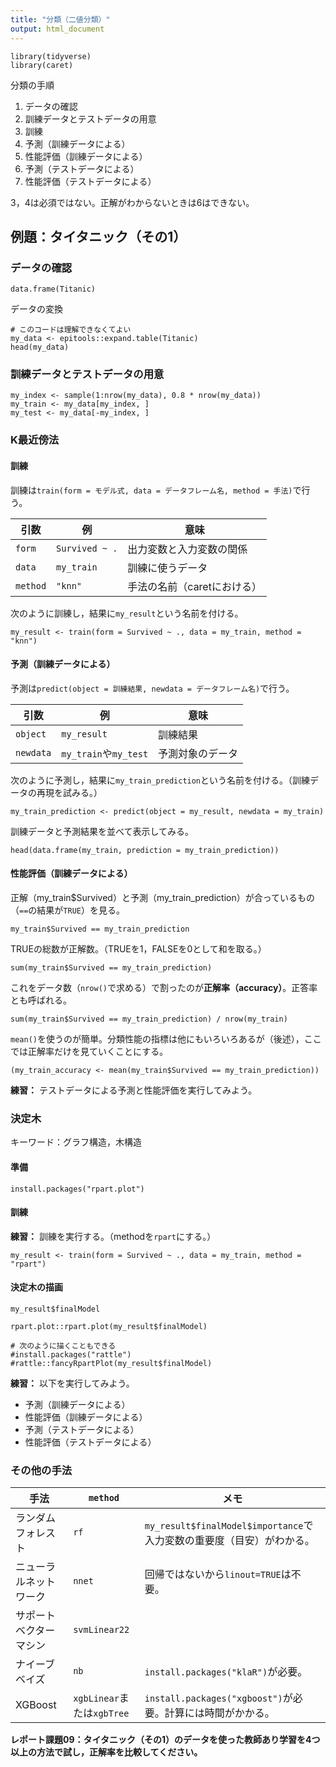 ```yaml
---
title: "分類（二値分類）"
output: html_document
---
```


```{r, message=FALSE}
library(tidyverse)
library(caret)
```

分類の手順

1. データの確認
1. 訓練データとテストデータの用意
1. 訓練
1. 予測（訓練データによる）
1. 性能評価（訓練データによる）
1. 予測（テストデータによる）
1. 性能評価（テストデータによる）

3，4は必須ではない。正解がわからないときは6はできない。

## 例題：タイタニック（その1）

### データの確認

```{r}
data.frame(Titanic)
```

データの変換

```{r}
# このコードは理解できなくてよい
my_data <- epitools::expand.table(Titanic)
head(my_data)
```

### 訓練データとテストデータの用意

```{r}
my_index <- sample(1:nrow(my_data), 0.8 * nrow(my_data))
my_train <- my_data[my_index, ]
my_test <- my_data[-my_index, ]
```

### K最近傍法

#### 訓練

訓練は`train(form = モデル式, data = データフレーム名, method = 手法)`で行う。

引数|例|意味
--|--|--
`form`|`Survived ~ .`|出力変数と入力変数の関係
`data`|`my_train`|訓練に使うデータ
`method`|`"knn"`|手法の名前（caretにおける）

次のように訓練し，結果に`my_result`という名前を付ける。

```{r}
my_result <- train(form = Survived ~ ., data = my_train, method = "knn")
```

#### 予測（訓練データによる）

予測は`predict(object = 訓練結果, newdata = データフレーム名)`で行う。

引数|例|意味
--|--|--
`object`|`my_result`|訓練結果
`newdata`|`my_train`や`my_test`|予測対象のデータ

次のように予測し，結果に`my_train_prediction`という名前を付ける。（訓練データの再現を試みる。）

```{r}
my_train_prediction <- predict(object = my_result, newdata = my_train)
```

訓練データと予測結果を並べて表示してみる。

```{r}
head(data.frame(my_train, prediction = my_train_prediction))
```

#### 性能評価（訓練データによる）

正解（my_train$Survived）と予測（my_train_prediction）が合っているもの（`==`の結果が`TRUE`）を見る。

```{r, results='hide'}
my_train$Survived == my_train_prediction
```

TRUEの総数が正解数。（TRUEを1，FALSEを0として和を取る。）

```{r}
sum(my_train$Survived == my_train_prediction)
```

これをデータ数（`nrow()`で求める）で割ったのが**正解率（accuracy）**。正答率とも呼ばれる。

```{r}
sum(my_train$Survived == my_train_prediction) / nrow(my_train)
```

`mean()`を使うのが簡単。分類性能の指標は他にもいろいろあるが（後述），ここでは正解率だけを見ていくことにする。

```{r}
(my_train_accuracy <- mean(my_train$Survived == my_train_prediction))
```

**練習：** テストデータによる予測と性能評価を実行してみよう。

### 決定木

キーワード：グラフ構造，木構造

#### 準備

```{r, eval=FALSE}
install.packages("rpart.plot")
```

#### 訓練

**練習：** 訓練を実行する。（methodを`rpart`にする。）

```{r, include=FALSE}
my_result <- train(form = Survived ~ ., data = my_train, method = "rpart")
```

#### 決定木の描画

```{r}
my_result$finalModel
```

```{r}
rpart.plot::rpart.plot(my_result$finalModel)

# 次のように描くこともできる
#install.packages("rattle")
#rattle::fancyRpartPlot(my_result$finalModel)
```

**練習：** 以下を実行してみよう。

* 予測（訓練データによる）
* 性能評価（訓練データによる）
* 予測（テストデータによる）
* 性能評価（テストデータによる）

### その他の手法

手法|`method`|メモ
--|--|--
ランダムフォレスト|`rf`|`my_result$finalModel$importance`で入力変数の重要度（目安）がわかる。
ニューラルネットワーク|`nnet`|回帰ではないから`linout=TRUE`は不要。
サポートベクターマシン|`svmLinear22`|
ナイーブベイズ|`nb`|`install.packages("klaR")`が必要。
XGBoost|`xgbLinear`または`xgbTree`|`install.packages("xgboost")`が必要。計算には時間がかかる。

**レポート課題09：タイタニック（その1）のデータを使った教師あり学習を4つ以上の方法で試し，正解率を比較してください。**
